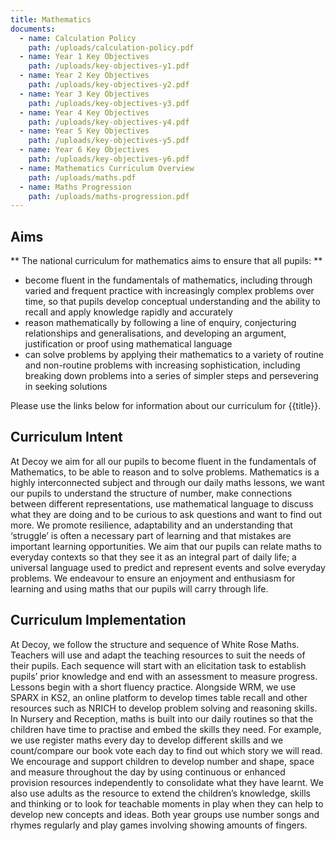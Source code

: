 ```yaml
---
title: Mathematics
documents:
  - name: Calculation Policy
    path: /uploads/calculation-policy.pdf
  - name: Year 1 Key Objectives
    path: /uploads/key-objectives-y1.pdf
  - name: Year 2 Key Objectives
    path: /uploads/key-objectives-y2.pdf
  - name: Year 3 Key Objectives
    path: /uploads/key-objectives-y3.pdf
  - name: Year 4 Key Objectives
    path: /uploads/key-objectives-y4.pdf
  - name: Year 5 Key Objectives
    path: /uploads/key-objectives-y5.pdf
  - name: Year 6 Key Objectives
    path: /uploads/key-objectives-y6.pdf
  - name: Mathematics Curriculum Overview
    path: /uploads/maths.pdf
  - name: Maths Progression
    path: /uploads/maths-progression.pdf
---
```

## Aims

** The national curriculum for mathematics aims to ensure that all pupils: **

- become fluent in the fundamentals of mathematics, including through varied and frequent practice with increasingly complex problems over time, so that pupils develop conceptual understanding and the ability to recall and apply knowledge rapidly and accurately
- reason mathematically by following a line of enquiry, conjecturing relationships and generalisations, and developing an argument, justification or proof using mathematical language
- can solve problems by applying their mathematics to a variety of routine and non-routine problems with increasing sophistication, including breaking down problems into a series of simpler steps and persevering in seeking solutions

Please use the links below for information about our curriculum for {{title}}.

## Curriculum Intent


At Decoy we aim for all our pupils to become fluent in the fundamentals of Mathematics, to be able to reason and to solve problems. Mathematics is a highly interconnected subject and through our daily maths lessons, we want our pupils to understand the structure of number, make connections between different representations, use mathematical language to discuss what they are doing and to be curious to ask questions and want to find out more.
We promote resilience, adaptability and an understanding that ‘struggle’ is often a necessary part of learning and that mistakes are important learning opportunities. We aim that our pupils can relate maths to everyday contexts so that they see it as an integral part of daily life; a universal language used to predict and represent events and solve everyday problems. We endeavour to ensure an enjoyment and enthusiasm for learning and using maths that our pupils will carry through life. 


## Curriculum Implementation

At Decoy, we follow the structure and sequence of White Rose Maths. Teachers will use and adapt the teaching resources to suit the needs of their pupils. Each sequence will start with an elicitation task to establish pupils’ prior knowledge and end with an assessment to measure progress. Lessons begin with a short fluency practice. Alongside WRM, we use SPARX in KS2, an online platform to develop times table recall and other resources such as NRICH to develop problem solving and reasoning skills.
In Nursery and Reception, maths is built into our daily routines so that the children have time to practise and embed the skills they need. For example, we use register maths every day to develop different skills and we count/compare our book vote each day to find out which story we will read. We encourage and support children to develop number and shape, space and measure throughout the day by using continuous or enhanced provision resources independently to consolidate what they have learnt. We also use adults as the resource to extend the children’s knowledge, skills and thinking or to look for teachable moments in play when they can help to develop new concepts and ideas. Both year groups use number songs and rhymes regularly and play games involving showing amounts of fingers. 
